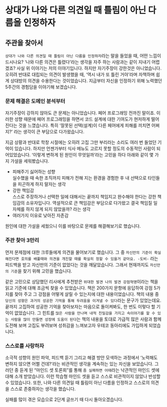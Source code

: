 # 상대가 나와 다른 의견일 때 틀림이 아닌 다름을 인정하자

## 주관을 찾아서
`상대가 나와 다른 의견일 때 틀림이 아닌 다름을 인정하자`라는 말을 들었을 때, 어떤 느낌이 드시나요? ‘나와 다른 의견은 틀렸다’라는 생각을 자주 하는 사람과는 같이 지내기 어렵겠죠? 사실 위 이야기는  저의 이야기입니다. 하지만 자기주장이 강한것은 아니었습니다. 오히려 반대로 대립되는 의견이 발생했을 때, ‘역시 내가 또 틀린 거야’라며 자책하며 쉽게 상대방의 의견을 수용한다는 것이었습니다. 지금부터 자신을 인정하기 위해 노력했던 5주간의 경험담을 이야기해 보겠습니다.

### 문제 해결은 도메인 분석부터
자기주장이 강하지 않아도 큰 문제는 아니었습니다. 페어 프로그래밍 전까진 말이죠. 이러한 성향 때문에 페어 프로그래밍을 하면서 코드 설계에 대한 기여도가 현저하게 떨어진다는 것을 느꼈습니다. 특히 ‘잘못된 선택(설계)이 다른 페어에게 피해를 끼치면 어쩌지?’ 라는 생각이 큰 부담으로 다가왔습니다.

지금 상황과 반대로 학창 시절에는 오히려 고집 그만 부리라는 소리도 여러 번 들었던 기억이 있습니다. 하지만 언젠가부터 식사 메뉴도 고르지 못할 정도의 수동적인 사람이 되어있었습니다. ‘이렇게 변하게 된 원인이 무엇일까’라는 고민을 하다 아래와 같이 몇 가지 가설을 세워봤습니다.

+ 피해주기 싫어하는 성향  </br>
  실수했을 때  속한 조직까지 피해가 전해 지는 환경을 경험한 후 내 선택으로 타인들을 피곤하게 하지 말자는 생각
+ 강한 책임감 </br>
  스스로 주장하거나 선택한 일에 대해서는 끝까지 책임지고 완수해야 한다는 강한 책임감의 소유자입니다. 역설적으로 큰 책임감은 부담으로 다가왔고 결국 책임질 일 자체를 하지 않게 되지 않았을까? 라는 생각
+ 여러가지 이유로 낮아진 자존감

원인에 대한 가설을 세웠으니 이를 바탕으로 문제를 해결해보기로 했습니다.


### 주관 찾아 3만리
먼저 문제점에 대한 크루들에게 의견을 물어보기로 했습니다.
그 중  `자신만의 기준이 확실해진다면 호의를 배풀때와 의견을 개진할 때를 확실히 정할 수 있을거 같아요. -도비-` 라는 피드백을 받고 자신만의 기준이 없었다는 것을 깨달았습니다. 그래서 현재까지도 `자신만의 기준`을 찾기 위해 고민을 했습니다.

같은 고민으로 상담했던 리사에게 추천받은 `위대한 발견 나의 발견 강점혁명`이라는 책을 읽고 기준에 대해 조금씩 찾을 수 있었습니다. 책은 200가지 문항에 응답하여 강점 5가지를 찾아 주고 그 강점을  어떻게 살릴 수 있는지에 대한 내용이었습니다.  책의 내용 중 `당신의 성향은 과거의 성공한 기억을 통해 두려움을 이겨낼 수 있다`라는 문구가 있었는데요.  끝까지 고집하여 성공한 기억을 찾아보자는 마음으로 돌이켜봐도, 한 번도 이렇다 할 기억이 없었습니다.  그 힌트를  `많은 사람을 만나며 내적 친밀감을 가지고 속이야기를 할 수 있는 사람을 많이 만들면 성장에 도움이 된다`는 책의 내용을 토대로 가급적  많은 사람과 함께 도전해 보며 고집도 부려보며 성취감을 느껴보고자 우테코 동아리에도 가입하게 되었습니다.

### 스스로를 사랑하자
소극적 성향의 원인 파악, 피드백 듣기 그리고 해결 방안 모색하는 과정에서 ‘노력해도 변하지 않으면 어쩔 건데?’라는 비관적인 생각을 계속하는 있는 자신을 보았습니다. 그러던 중 듣게 된 “마인드 셋 토론회”를 통해  `좀 실패하면 어때`라는 낙관적인 마인드 셋에 대해 소개 받았습니다. 이런 학습형 마인드 셋을 듣고 스스로  비관적이지 않았나 반성할 수 있었습니다. 또한, 나와 다른 의견일 때 틀림이 아닌 다름을 인정하고 스스로의 의견을 스스로 존중하자는 생각을 했습니다.

실패를 많이 겪은 모습으로 2단계 글쓰기 때 다시 돌아오겠습니다.
